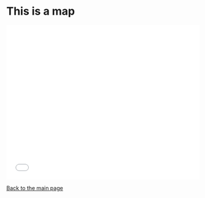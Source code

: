 # This is a map

<style>.embed-container {position: relative; padding-bottom: 80%; height: 0; max-width: 100%;} .embed-container iframe, .embed-container object, .embed-container iframe{position: absolute; top: 0; left: 0; width: 100%; height: 100%;} small{position: absolute; z-index: 40; bottom: 0; margin-bottom: -15px;}</style><div class="embed-container"><iframe width="500" height="400" frameborder="0" scrolling="no" marginheight="0" marginwidth="0" title="SummerFest" src="//carnegiemellon.maps.arcgis.com/apps/Embed/index.html?webmap=088eb1591ac64944b26bc5518c3f7fc0&extent=-80.0872,40.4056,-79.8575,40.5007&zoom=true&previewImage=false&scale=true&disable_scroll=true&theme=light"></iframe></div>

<a href="https://lweiser2.github.io/Weiser-Portfolio/">Back to the main page</a>
